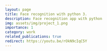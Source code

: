 ```yaml
---
layout: page
title: Face recognition with python 3.
description: Face recognition app with python
img: assets/img/project_1.png
importance: 1
category: work
related_publications: true
redirect: https://youtu.be/rOkN9cIqC5Y
---
```

